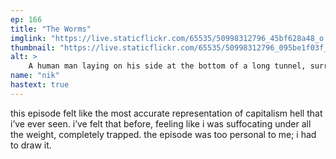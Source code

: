 ```yaml
---
ep: 166
title: "The Worms"
imglink: "https://live.staticflickr.com/65535/50998312796_45bf628a48_o.jpg"
thumbnail: "https://live.staticflickr.com/65535/50998312796_095be1f03f_q.jpg"
alt: >
    A human man laying on his side at the bottom of a long tunnel, surrounded by immense amounts of dirt. 
name: "nik"
hastext: true
---
```

this episode felt like the most accurate representation of capitalism hell that i’ve ever seen. i’ve felt that before, feeling like i was suffocating under all the weight, completely trapped. the episode was too personal to me; i had to draw it.